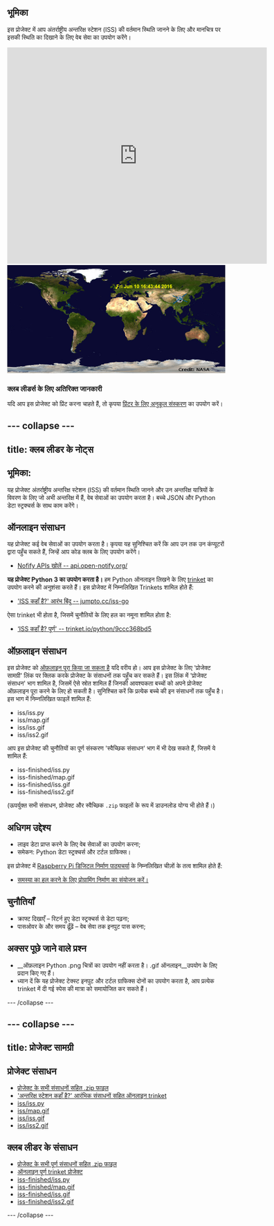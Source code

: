 ## भूमिका

इस प्रोजेक्ट में आप अंतर्राष्ट्रीय अन्तरिक्ष स्टेशन (ISS) की वर्तमान स्थिति जानने के लिए और मानचित्र पर इसकी स्थिति का दिखाने के लिए वेब सेवा का उपयोग करेंगे। 

<div class="trinket">
  <iframe src="https://trinket.io/embed/python/b95851338c?outputOnly=true&start=result" width="600" height="500" frameborder="0" marginwidth="0" marginheight="0" allowfullscreen>
  </iframe>
  <img src="images/iss-final.png">
</div>

### क्लब लीडर्स के लिए अतिरिक्त जानकारी

यदि आप इस प्रोजेक्ट को प्रिंट करना चाहते हैं, तो कृपया [प्रिंटर के लिए अनुकूल संस्करण](https://projects.raspberrypi.org/en/projects/where-is-the-space-station/print) का उपयोग करें।


--- collapse ---
---
title: क्लब लीडर के नोट्स
---


## भूमिका:
यह प्रोजेक्ट अंतर्राष्ट्रीय अन्तरिक्ष स्टेशन (ISS) की वर्तमान स्थिति जानने और उन अन्तरिक्ष यात्रियों के विवरण के लिए जो अभी अन्तरिक्ष में हैं, वेब सेवाओं का उपयोग करता है। बच्चे JSON और Python डेटा स्ट्रक्चर्स के साथ काम करेंगे। 

## ऑनलाइन संसाधन

यह प्रोजेक्ट कई वेब सेवाओं का उपयोग करता है। कृपया यह सुनिश्चित करें कि आप उन तक उन कंप्यूटरों द्वारा पहुँच सकते हैं, जिन्हें आप कोड क्लब के लिए उपयोग करेंगे। 

+ [Nofify APIs खोलें -- api.open-notify.org/](http://api.open-notify.org/)

__यह प्रोजेक्ट Python 3 का उपयोग करता है।__ हम Python ऑनलाइन लिखने के लिए [trinket](https://trinket.io/) का उपयोग करने की अनुशंसा करते हैं। इस प्रोजेक्ट में निम्नलिखित Trinkets शामिल होते हैं:

+ ['ISS कहाँ है?' आरंभ बिंदु -- jumpto.cc/iss-go](http://jumpto.cc/iss-go)

ऐसा trinket भी होता है, जिसमें चुनौतियों के लिए हल का नमूना शामिल होता है:

+ [‘ISS कहाँ है? पूर्ण' -- trinket.io/python/9ccc368bd5](https://trinket.io/python/b95851338c)

## ऑफ़लाइन संसाधन
इस प्रोजेक्ट को [ऑफ़लाइन पूरा किया जा सकता है](https://www.codeclubprojects.org/en-GB/resources/python-working-offline/) यदि वरीय हो। आप इस प्रोजेक्ट के लिए 'प्रोजेक्ट सामग्री' लिंक पर क्लिक करके प्रोजेक्ट के संसाधनों तक पहुँच कर सकते हैं। इस लिंक में 'प्रोजेक्ट संसाधन' भाग शामिल है, जिसमें ऐसे स्रोत शामिल हैं जिनकी आवश्यकता बच्चों को अपने प्रोजेक्ट ऑफ़लाइन पूरा करने के लिए हो सकती है। सुनिश्चित करें कि प्रत्येक बच्चे की इन संसाधनों तक पहुँच है। इस भाग में निम्नलिखित फाइलें शामिल हैं:

+ iss/iss.py
+ iss/map.gif
+ iss/iss.gif
+ iss/iss2.gif

आप इस प्रोजेक्ट की चुनौतियों का पूर्ण संस्करण 'स्वैच्छिक संसाधन' भाग में भी देख सकते हैं, जिसमें ये शामिल हैं:

+ iss-finished/iss.py
+ iss-finished/map.gif
+ iss-finished/iss.gif
+ iss-finished/iss2.gif

(ऊपर्युक्त सभी संसाधन, प्रोजेक्ट और स्वैच्छिक `.zip` फाइलों के रूप में डाउनलोड योग्य भी होते हैं।)

## अधिगम उद्देश्य
+ लाइव डेटा प्राप्त करने के लिए वेब सेवाओं का उपयोग करना;
+ समेकन: Python डेटा स्ट्रक्चर्स और टर्टल ग्राफिक्स। 

इस प्रोजेक्ट में [Raspberry Pi डिजिटल निर्माण पाठ्यचर्या](http://rpf.io/curriculum) के निम्नलिखित चीज़ों के तत्व शामिल होते हैं:

+ [समस्या का हल करने के लिए प्रोग्रामिंग निर्माण का संयोजन करें।](https://www.raspberrypi.org/curriculum/programming/builder)

## चुनौतियाँ
+ क्राफ्ट दिखाएँ – रिटर्न हुए डेटा स्ट्रक्चर्स से डेटा पढ़ना;
+ पासओवर के और समय ढूँढ़ें – वेब सेवा तक इनपुट पास करना;

## अक्सर पूछे जाने वाले प्रश्न
+ __ऑफ़लाइन Python .png चित्रों का उपयोग नहीं करता है। .gif ऑनलाइन__उपयोग के लिए प्रदान किए गए हैं।
+ ध्यान दें कि यह प्रोजेक्ट टेक्स्ट इनपुट और टर्टल ग्राफिक्स दोनों का उपयोग करता है, आप प्रत्येक trinket में दी गई स्पेस की मात्रा को समायोजित कर सकते हैं। 




--- /collapse ---


--- collapse ---
---
title: प्रोजेक्ट सामग्री
---
## प्रोजेक्ट संसाधन
* [प्रोजेक्ट के सभी संसाधनों सहित .zip फाइल](resources/iss-project-resources.zip)
* ['अन्तरिक्ष स्टेशन कहाँ है?' आरंभिक संसाधनों सहित ऑनलाइन trinket](http://jumpto.cc/iss-go)
* [iss/iss.py](resources/iss-iss.py)
* [iss/map.gif](resources/iss-map.gif)
* [iss/iss.gif](resources/iss-iss.gif)
* [iss/iss2.gif](resources/iss-iss2.gif)

## क्लब लीडर के संसाधन
* [प्रोजेक्ट के सभी पूर्ण संसाधनों सहित .zip फाइल](resources/iss-volunteer-resources.zip)
* [ऑनलाइन पूर्ण trinket प्रोजेक्ट](https://trinket.io/python/b95851338c)
* [iss-finished/iss.py](resources/iss-finished-iss.py)
* [iss-finished/map.gif](resources/iss-finished-map.gif)
* [iss-finished/iss.gif](resources/iss-finished-iss.gif)
* [iss-finished/iss2.gif](resources/iss-finished-iss2.gif)

--- /collapse ---
